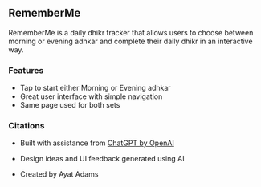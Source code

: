 ## RememberMe

RememberMe is a daily dhikr tracker that allows users to choose between morning or evening adhkar and complete their daily dhikr in an interactive way.

### Features
- Tap to start either Morning or Evening adhkar
- Great user interface with simple navigation
- Same page used for both sets 

### Citations
- Built with assistance from [ChatGPT by OpenAI](https://openai.com/chatgpt)
- Design ideas and UI feedback generated using AI


- Created by Ayat Adams
